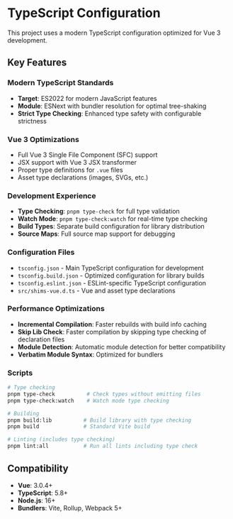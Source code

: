 # TypeScript Configuration

This project uses a modern TypeScript configuration optimized for Vue 3 development.

## Key Features

### Modern TypeScript Standards

- **Target**: ES2022 for modern JavaScript features
- **Module**: ESNext with bundler resolution for optimal tree-shaking
- **Strict Type Checking**: Enhanced type safety with configurable strictness

### Vue 3 Optimizations

- Full Vue 3 Single File Component (SFC) support
- JSX support with Vue 3 JSX transformer
- Proper type definitions for `.vue` files
- Asset type declarations (images, SVGs, etc.)

### Development Experience

- **Type Checking**: `pnpm type-check` for full type validation
- **Watch Mode**: `pnpm type-check:watch` for real-time type checking
- **Build Types**: Separate build configuration for library distribution
- **Source Maps**: Full source map support for debugging

### Configuration Files

- `tsconfig.json` - Main TypeScript configuration for development
- `tsconfig.build.json` - Optimized configuration for library builds
- `tsconfig.eslint.json` - ESLint-specific TypeScript configuration
- `src/shims-vue.d.ts` - Vue and asset type declarations

### Performance Optimizations

- **Incremental Compilation**: Faster rebuilds with build info caching
- **Skip Lib Check**: Faster compilation by skipping type checking of declaration files
- **Module Detection**: Automatic module detection for better compatibility
- **Verbatim Module Syntax**: Optimized for bundlers

### Scripts

```bash
# Type checking
pnpm type-check          # Check types without emitting files
pnpm type-check:watch    # Watch mode type checking

# Building
pnpm build:lib          # Build library with type checking
pnpm build              # Standard Vite build

# Linting (includes type checking)
pnpm lint:all           # Run all lints including type check
```

## Compatibility

- **Vue**: 3.0.4+
- **TypeScript**: 5.8+
- **Node.js**: 16+
- **Bundlers**: Vite, Rollup, Webpack 5+
